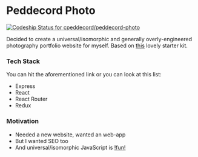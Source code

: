 # Peddecord Photo

[ ![Codeship Status for cpeddecord/peddecord-photo](https://codeship.com/projects/998b95b0-a471-0133-ac3c-726ab495672b/status?branch=master)](https://codeship.com/projects/129435)

Decided to create a universal/isomorphic and generally overly-engineered photography portfolio website for myself. Based on [this](https://github.com/DominicTobias/universal-react) lovely starter kit.

### Tech Stack

You can hit the aforementioned link or you can look at this list:

* Express
* React
* React Router
* Redux

### Motivation

* Needed a new website, wanted an web-app
* But I wanted SEO too
* And universal/isomorphic JavaScript is [!fun!](http://dwarffortresswiki.org/index.php/v0.34:Losing)
